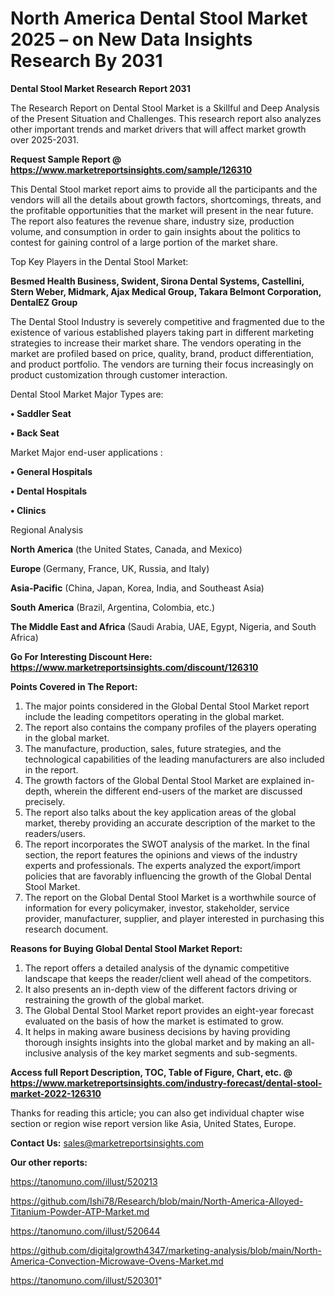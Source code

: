 # North America Dental Stool Market 2025 – on New Data Insights Research By 2031

<strong>Dental Stool Market Research Report 2031</strong>

The Research Report on Dental Stool Market is a Skillful and Deep Analysis of the Present Situation and Challenges. This research report also analyzes other important trends and market drivers that will affect market growth over 2025-2031.

<strong>Request Sample Report @ <a href=https://www.marketreportsinsights.com/sample/126310>https://www.marketreportsinsights.com/sample/126310</a></strong>

This Dental Stool market report aims to provide all the participants and the vendors will all the details about growth factors, shortcomings, threats, and the profitable opportunities that the market will present in the near future. The report also features the revenue share, industry size, production volume, and consumption in order to gain insights about the politics to contest for gaining control of a large portion of the market share.

Top Key Players in the Dental Stool Market:

<strong>Besmed Health Business, Swident, Sirona Dental Systems, Castellini, Stern Weber, Midmark, Ajax Medical Group, Takara Belmont Corporation, DentalEZ Group</strong>

The Dental Stool Industry is severely competitive and fragmented due to the existence of various established players taking part in different marketing strategies to increase their market share. The vendors operating in the market are profiled based on price, quality, brand, product differentiation, and product portfolio. The vendors are turning their focus increasingly on product customization through customer interaction.

Dental Stool Market Major Types are:

<strong>• Saddler Seat

• Back Seat</strong>

Market Major end-user applications :

<strong>• General Hospitals

• Dental Hospitals

• Clinics</strong>

Regional Analysis

</u><strong><b>North America</b></strong> (the United States, Canada, and Mexico)

<strong><b>Europe </b></strong>(Germany, France, UK, Russia, and Italy)

<strong><b>Asia-Pacific</b></strong> (China, Japan, Korea, India, and Southeast Asia)

<strong><b>South America</b></strong> (Brazil, Argentina, Colombia, etc.)

<strong><b>The Middle East and Africa</b></strong> (Saudi Arabia, UAE, Egypt, Nigeria, and South Africa)

<strong>Go For Interesting Discount Here: <a href=https://www.marketreportsinsights.com/discount/126310>https://www.marketreportsinsights.com/discount/126310</a></strong>

<strong>Points Covered in The Report:</strong>
<ol>
  <li>The major points considered in the Global Dental Stool Market report include the leading competitors operating in the global market.</li>
  <li>The report also contains the company profiles of the players operating in the global market.</li>
  <li>The manufacture, production, sales, future strategies, and the technological capabilities of the leading manufacturers are also included in the report.</li>
  <li>The growth factors of the Global Dental Stool Market are explained in-depth, wherein the different end-users of the market are discussed precisely.</li>
  <li>The report also talks about the key application areas of the global market, thereby providing an accurate description of the market to the readers/users.</li>
  <li>The report incorporates the SWOT analysis of the market. In the final section, the report features the opinions and views of the industry experts and professionals. The experts analyzed the export/import policies that are favorably influencing the growth of the Global Dental Stool Market.</li>
  <li>The report on the Global Dental Stool Market is a worthwhile source of information for every policymaker, investor, stakeholder, service provider, manufacturer, supplier, and player interested in purchasing this research document.</li>
</ol>
<strong>Reasons for Buying Global Dental Stool Market Report:</strong>

<ol>
  <li>The report offers a detailed analysis of the dynamic competitive landscape that keeps the reader/client well ahead of the competitors.</li>
  <li>It also presents an in-depth view of the different factors driving or restraining the growth of the global market.</li>
  <li>The Global Dental Stool Market report provides an eight-year forecast evaluated on the basis of how the market is estimated to grow.</li>
  <li>It helps in making aware business decisions by having providing thorough insights insights into the global market and by making an all-inclusive analysis of the key market segments and sub-segments.</li>
</ol>
<strong>Access full Report Description, TOC, Table of Figure, Chart, etc. @ <a href=https://www.marketreportsinsights.com/industry-forecast/dental-stool-market-2022-126310>https://www.marketreportsinsights.com/industry-forecast/dental-stool-market-2022-126310</a></strong>


Thanks for reading this article; you can also get individual chapter wise section or region wise report version like Asia, United States, Europe.

<strong>Contact Us:</strong>
sales@marketreportsinsights.com

<strong>Our other reports:</strong>

<a href=https://tanomuno.com/illust/520213>https://tanomuno.com/illust/520213</a>

<a href=https://github.com/Ishi78/Research/blob/main/North-America-Alloyed-Titanium-Powder-ATP-Market.md>https://github.com/Ishi78/Research/blob/main/North-America-Alloyed-Titanium-Powder-ATP-Market.md</a>

<a href=https://tanomuno.com/illust/520644>https://tanomuno.com/illust/520644</a>

<a href=https://github.com/digitalgrowth4347/marketing-analysis/blob/main/North-America-Convection-Microwave-Ovens-Market.md>https://github.com/digitalgrowth4347/marketing-analysis/blob/main/North-America-Convection-Microwave-Ovens-Market.md</a>

<a href=https://tanomuno.com/illust/520301>https://tanomuno.com/illust/520301</a>"
